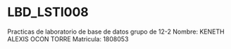 # LBD_LSTI008
Practicas de laboratorio de base de datos grupo de 12-2
Nombre: KENETH ALEXIS OCON TORRE
Matricula: 1808053
